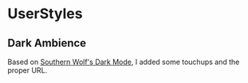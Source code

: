 # UserStyles

## Dark Ambience
Based on [Southern Wolf's Dark Mode](https://33kk.github.io/uso-archive/?category=ambientweather&style=172279), I added some touchups and the proper URL.
